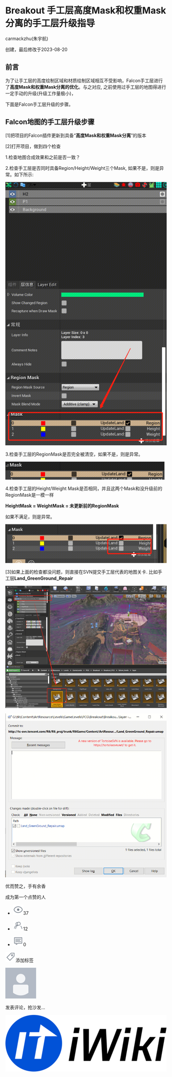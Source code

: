 
# Breakout 手工层高度Mask和权重Mask分离的手工层升级指导

carmackzhu(朱宇航)

创建，最后修改于2023-08-20

## 前言

为了让手工层的高度绘制区域和材质绘制区域相互不受影响，Falcon手工层进行了**高度Mask和权重Mask分离的优化**。与之对应, 之前使用过手工层的地图得进行一定手动的升级(升级工作量极小)，

下面是Falcon手工层升级的步骤。

## Falcon地图的手工层升级步骤

\[1\]把项目的Falcon插件更新到具备“**高度Mask和权重Mask分离**”的版本

\[2\]打开项目，做到四个检查

1.检查地图合成效果和之前是否一致？

2.检查手工层是否同时具备Region/Height/Weight三个Mask, 如果不是，则是异常。如下所示:

![](https://raw.githubusercontent.com/wanlilu/imgBed/main/1704699190-38b0316d8538a3ea007ce001bbf9688f.png)

3.检查手工层的RegionMask是否完全被清空，如果不是，则是异常。

![](https://raw.githubusercontent.com/wanlilu/imgBed/main/1704699190-9f4cd0f6e85ec606e6c5aace7743ed15.png)

4.检查手工层的Height/Weight Mask是否相同，并且这两个Mask和没升级前的RegionMask是一模一样

**HeightMask = WeightMask = 未更新前的RegionMask**

如果不满足，则是异常。

![](https://raw.githubusercontent.com/wanlilu/imgBed/main/1704699190-d65e958f652ac0a46d98226678f10d85.png)

\[3\]如果上面的检查都没问题，则直接在SVN提交手工层代表的地图关卡. 比如手工层**Land\_GreenGround\_Repair**

![](https://raw.githubusercontent.com/wanlilu/imgBed/main/1704699190-8d620881bcf04a80ceebb0be5b8967a8.png)

![](https://raw.githubusercontent.com/wanlilu/imgBed/main/1704699190-f2503a0b3130e1891ffe5ac284fca6bc.png)

优而赞之，手有余香

成为第一个点赞的人

*   ![](https://raw.githubusercontent.com/wanlilu/imgBed/main/1704699190-48f34ae457aeafc603ab0a403f103594.svg)37
    
*   ![](https://raw.githubusercontent.com/wanlilu/imgBed/main/1704699190-0b95f0082c86623bb3ccf41eddc04c8b.png)12
    
*   ![](https://raw.githubusercontent.com/wanlilu/imgBed/main/1704699190-fd7976f7b401fb858c859dda738b7af1.png)0
    

![](https://raw.githubusercontent.com/wanlilu/imgBed/main/1704699190-58e5fa504b5449b7a89a07130def4d77.png)添加标签

![](https://raw.githubusercontent.com/wanlilu/imgBed/main/1704699190-325ac912a48e528af8ab64d72cca36b5.svg)

发表评论，抢沙发...

![](https://raw.githubusercontent.com/wanlilu/imgBed/main/1704699190-d56c24c81b5e5f02b023f9382e1ca21d.svg)
